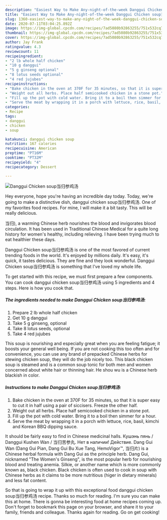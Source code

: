 ```yaml
---
description: "Easiest Way to Make Any-night-of-the-week Danggui Chicken soup当归参鸡汤"
title: "Easiest Way to Make Any-night-of-the-week Danggui Chicken soup当归参鸡汤"
slug: 1360-easiest-way-to-make-any-night-of-the-week-danggui-chicken-soup
date: 2020-07-11T03:04:25.892Z
image: https://img-global.cpcdn.com/recipes/7ad5080b92863255/751x532cq70/danggui-chicken-soup当归参鸡汤-recipe-main-photo.jpg
thumbnail: https://img-global.cpcdn.com/recipes/7ad5080b92863255/751x532cq70/danggui-chicken-soup当归参鸡汤-recipe-main-photo.jpg
cover: https://img-global.cpcdn.com/recipes/7ad5080b92863255/751x532cq70/danggui-chicken-soup当归参鸡汤-recipe-main-photo.jpg
author: Jay Frank
ratingvalue: 4.3
reviewcount: 11
recipeingredient:
- "2 lb whole half chicken"
- "10 g danggui"
- "5 g ginseng optional"
- "8 lotus seeds optional"
- "4 red jujubes"
recipeinstructions:
- "Bake chicken in the oven at 370F for 35 minutes, so that it is super easy to cut it in half using a pair of siccisers. Freeze the other half."
- "Weight out all herbs. Place half semicooked chicken in a stone pot."
- "Fill up the pot with cold water. Bring it to a boil then simmer for a hour."
- "Serve the meat by wrapping it in a porch with lettuce, rice, basil, kimchi and Korean BBQ dipping sauce."
categories:
- Recipe
tags:
- danggui
- chicken
- soup

katakunci: danggui chicken soup 
nutrition: 167 calories
recipecuisine: American
preptime: "PT16M"
cooktime: "PT32M"
recipeyield: "4"
recipecategory: Dessert

---
```



![Danggui Chicken soup当归参鸡汤](https://img-global.cpcdn.com/recipes/7ad5080b92863255/751x532cq70/danggui-chicken-soup当归参鸡汤-recipe-main-photo.jpg)

Hey everyone, hope you're having an incredible day today. Today, we're going to make a distinctive dish, danggui chicken soup当归参鸡汤. One of my favorites food recipes. For mine, I will make it a bit tasty. This will be really delicious.

当归), a warming Chinese herb nourishes the blood and invigorates blood circulation. It has been used in Traditional Chinese Medical for a quite long history for women&#39;s healthy, including relieving. I have been trying much to eat healthier these days.

Danggui Chicken soup当归参鸡汤 is one of the most favored of current trending foods in the world. It's enjoyed by millions daily. It's easy, it's quick, it tastes delicious. They are fine and they look wonderful. Danggui Chicken soup当归参鸡汤 is something that I've loved my whole life.


To get started with this recipe, we must first prepare a few components. You can cook danggui chicken soup当归参鸡汤 using 5 ingredients and 4 steps. Here is how you cook that.

<!--inarticleads1-->

##### The ingredients needed to make Danggui Chicken soup当归参鸡汤:

1. Prepare 2 lb whole half chicken
1. Get 10 g danggui
1. Take 5 g ginseng, optional
1. Take 8 lotus seeds, optional
1. Take 4 red jujubes


This soup is nourishing and especially great when you are feeling fatigue; it boosts your general well being. If you are not cooking this too often and for convenience, you can use any brand of prepacked Chinese herbs for stewing chicken soup, they will do the job nicely too. This black chicken soup is steamed and is a common soup tonic for both men and women concerned about white hair or thinning hair. He shou wu is a Chinese herb blackish in color. 

<!--inarticleads2-->

##### Instructions to make Danggui Chicken soup当归参鸡汤:

1. Bake chicken in the oven at 370F for 35 minutes, so that it is super easy to cut it in half using a pair of siccisers. Freeze the other half.
1. Weight out all herbs. Place half semicooked chicken in a stone pot.
1. Fill up the pot with cold water. Bring it to a boil then simmer for a hour.
1. Serve the meat by wrapping it in a porch with lettuce, rice, basil, kimchi and Korean BBQ dipping sauce.


It should be fairly easy to find in Chinese medicinal halls. Кушэнь пянь / Danggui Kushen Wan / 当归苦参丸. Нет в наличии! Действие. Dang Gui Wan (Dang Gui Pian, Dang Gui Bu Xue Tang, HemoVigor™, 当归片) is a Chinese herbal formula with Dang Gui as the principle herb. Dang Gui, nicknamed &#34;The Women&#39;s Ginseng&#34;, is the most popular herb for nourishing blood and treating anemia. Silkie, or another name which is more commonly known as, black chicken. Black chicken is often used to cook in soup with Chinese herbs as it claims to be more nutritious (higer in dietary minerals) and less fat content. 

So that is going to wrap it up with this exceptional food danggui chicken soup当归参鸡汤 recipe. Thanks so much for reading. I'm sure you can make this at home. There is gonna be interesting food at home recipes coming up. Don't forget to bookmark this page on your browser, and share it to your family, friends and colleague. Thanks again for reading. Go on get cooking!
